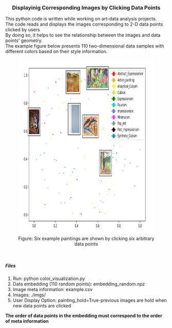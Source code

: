 <h3 align="center">Displayinig Corresponding Images by Clicking Data Points</h3>
<div align="left">
This python code is written while working on art-data analysis projects.<br>
The code reads and displays the images corresponding to 2-D data points clicked by users <br>
By doing so, it helps to see the relationship between the images and data points' geometry. <br>
The example figure below presents 110 two-dimensional data samples with different colors based on their style information. <br>

<figure>
<center>
<img src="example.png" width=450 height=550><br/>
<figcaption>Figure: Six example paintings are shown by clicking six arbitrary data points</figcaption>
</center>
</figure>
</br>


<h5> Files</h5>
<ol>
<li> Run: python color_visualization.py
<li> Data embedding (110 random points): embedding_random.npz
<li> Image meta information: example.csv
<li> Images: ./imgs/
<li> User Display Option: painting_hold=True-previous images are hold when new data points are clicked
</ol>

**The order of data points in the embedding must correspond to the order of meta information**